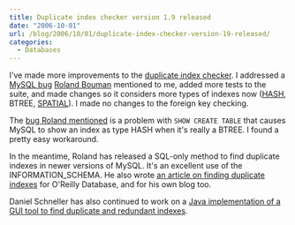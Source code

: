 ```yaml
---
title: Duplicate index checker version 1.9 released
date: "2006-10-01"
url: /blog/2006/10/01/duplicate-index-checker-version-19-released/
categories:
  - Databases
---
```

I've made more improvements to the [duplicate index checker][1]. I addressed a [MySQL bug][2] [Roland Bouman][3] mentioned to me, added more tests to the suite, and made changes so it considers more types of indexes now ([HASH][4], BTREE, [SPATIAL][5]). I made no changes to the foreign key checking.

The [bug Roland mentioned][2] is a problem with `SHOW CREATE TABLE` that causes MySQL to show an index as type HASH when it's really a BTREE. I found a pretty easy workaround.

In the meantime, Roland has released a SQL-only method to find duplicate indexes in newer versions of MySQL. It's an excellent use of the INFORMATION_SCHEMA. He also wrote [an article on finding duplicate indexes][6] for O'Reilly Database, and for his own blog too.

Daniel Schneller has also continued to work on a [Java implementation of a GUI tool to find duplicate and redundant indexes][7].

 [1]: http://www.xaprb.com/duplicate-index-checker/
 [2]: http://bugs.mysql.com/bug.php?id=22632
 [3]: http://rpbouman.blogspot.com/
 [4]: http://dev.mysql.com/doc/refman/5.0/en/create-index.html
 [5]: http://dev.mysql.com/doc/refman/5.0/en/creating-spatial-indexes.html
 [6]: http://www.oreillynet.com/databaseshttp://www.xaprb.com/blog/2006/09/_finding_redundant_indexes_usi.html
 [7]: http://mysql-index-analyzer.blogspot.com/
